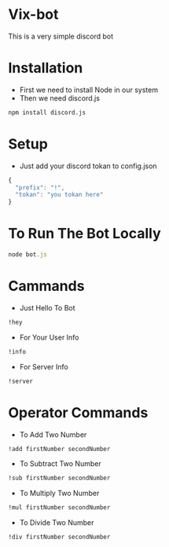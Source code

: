 # Vix-bot
This is a very simple discord bot

# Installation
* First we need to install Node in our system
* Then we need discord.js 

```cmd
npm install discord.js
```

# Setup
* Just add your discord tokan to config.json

```js
{
  "prefix": "!",
  "tokan": "you tokan here"
}
```

# To Run The Bot Locally
```js
node bot.js
```

# Cammands

* Just Hello To Bot
```cmd 
!hey
```

* For Your  User Info
```cmd
!info
```
* For Server Info
```cmd
!server
```
# Operator Commands
* To Add Two Number
```cmd
!add firstNumber secondNumber
```
* To Subtract Two Number
```cmd
!sub firstNumber secondNumber
```
* To Multiply Two Number
```cmd
!mul firstNumber secondNumber
```
* To Divide Two Number
```cmd
!div firstNumber secondNumber
```
